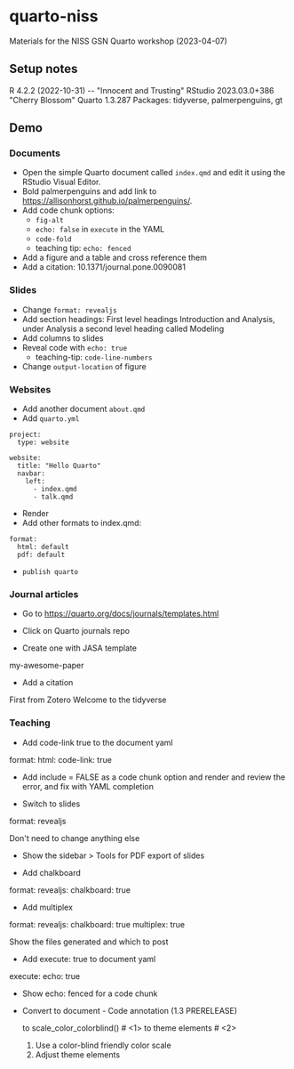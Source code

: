 # quarto-niss

Materials for the NISS GSN Quarto workshop (2023-04-07)

## Setup notes

R 4.2.2 (2022-10-31) -- "Innocent and Trusting"
RStudio 2023.03.0+386 "Cherry Blossom"
Quarto 1.3.287
Packages: tidyverse, palmerpenguins, gt

## Demo

### Documents

- Open the simple Quarto document called `index.qmd` and edit it using the RStudio Visual Editor.
- Bold palmerpenguins and add link to https://allisonhorst.github.io/palmerpenguins/.
- Add code chunk options:
  - `fig-alt`
  - `echo: false` in `execute` in the YAML
  - `code-fold`
  - teaching tip: `echo: fenced`
- Add a figure and a table and cross reference them
- Add a citation: 10.1371/journal.pone.0090081

### Slides

- Change `format: revealjs`
- Add section headings: First level headings Introduction and Analysis, under Analysis a second level heading called Modeling
- Add columns to slides
- Reveal code with `echo: true`
  - teaching-tip: `code-line-numbers`
- Change `output-location` of figure

### Websites

- Add another document `about.qmd`
- Add `quarto.yml`

```
project:
  type: website

website:
  title: "Hello Quarto"
  navbar:
    left:
      - index.qmd
      - talk.qmd
```

- Render
- Add other formats to index.qmd:

```
format:
  html: default
  pdf: default
```

- `publish quarto`

### Journal articles

- Go to https://quarto.org/docs/journals/templates.html

- Click on Quarto journals repo

- Create one with JASA template

my-awesome-paper

- Add a citation

First from Zotero
Welcome to the tidyverse


### Teaching

- Add code-link true to the document yaml

format:
  html:
    code-link: true

- Add include = FALSE as a code chunk option and render and review the error, and fix with YAML completion

- Switch to slides

format: revealjs

Don't need to change anything else 

- Show the sidebar > Tools for PDF export of slides

- Add chalkboard

format:
  revealjs:
    chalkboard: true

- Add multiplex

format:
  revealjs:
    chalkboard: true
    multiplex: true

Show the files generated and which to post

- Add execute: true to document yaml

execute: 
  echo: true

- Show echo: fenced for a code chunk

- Convert to document - Code annotation (1.3 PRERELEASE)

  to scale_color_colorblind() # <1>
  to theme elements           # <2>

  1. Use a color-blind friendly color scale
  2. Adjust theme elements
